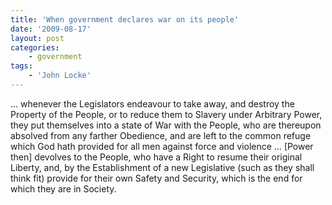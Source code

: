 ```yaml
---
title: 'When government declares war on its people'
date: '2009-08-17'
layout: post
categories:
    - government
tags:
    - 'John Locke'
---
```


… whenever the Legislators endeavour to take away, and destroy the Property of the People, or to reduce them to Slavery under Arbitrary Power, they put themselves into a state of War with the People, who are thereupon absolved from any farther Obedience, and are left to the common refuge which God hath provided for all men against force and violence … \[Power then\] devolves to the People, who have a Right to resume their original Liberty, and, by the Establishment of a new Legislative (such as they shall think fit) provide for their own Safety and Security, which is the end for which they are in Society.